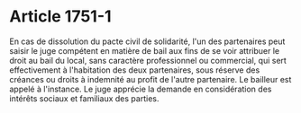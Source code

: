 # Article 1751-1

<div align='left'>En cas de dissolution du pacte civil de solidarité, l'un des partenaires peut saisir le juge compétent en matière de bail aux fins de se voir attribuer le droit au bail du local, sans caractère professionnel ou commercial, qui sert effectivement à l'habitation des deux partenaires, sous réserve des créances ou droits à indemnité au profit de l'autre partenaire. Le bailleur est appelé à l'instance. Le juge apprécie la demande en considération des intérêts sociaux et familiaux des parties. <br/></div>